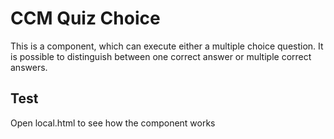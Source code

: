 # CCM Quiz Choice
This is a component, which can execute either a multiple choice question. It is possible to distinguish between one correct answer or multiple correct answers.

## Test
Open local.html to see how the component works
